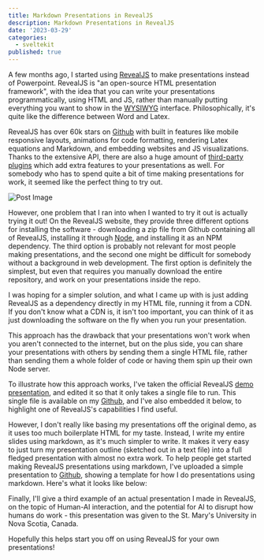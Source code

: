```yaml
---
title: Markdown Presentations in RevealJS
description: Markdown Presentations in RevealJS
date: '2023-03-29'
categories:
  - sveltekit
published: true
---
```


A few months ago, I started using [RevealJS](revealjs.com) to make presentations instead of Powerpoint. RevealJS is "an open-source HTML presentation framework", with the idea that you can write your presentations programmatically, using HTML and JS, rather than manually putting everything you want to show in the [WYSIWYG](https://en.wikipedia.org/wiki/WYSIWYG) interface. Philosophically, it's quite like the difference between Word and Latex.

RevealJS has over 60k stars on [Github](https://github.com/hakimel/reveal.js/) with built in features like mobile responsive layouts, animations for code formatting, rendering Latex equations and Markdown, and embedding websites and JS visualizations. Thanks to the extensive API, there are also a huge amount of [third-party plugins](https://github.com/hakimel/reveal.js/wiki/Plugins,-Tools-and-Hardware) which add extra features to your presentations as well. For somebody who has to spend quite a bit of time making presentations for work, it seemed like the perfect thing to try out.

![Post Image](https://saumikn.com/wp-content/uploads/image-1680103491422.png)

However, one problem that I ran into when I wanted to try it out is actually trying it out! On the RevealJS website, they provide three different options for installing the software - downloading a zip file from Github containing all of RevealJS, installing it through [Node](https://nodejs.org/), and installing it as an NPM dependency. The third option is probably not relevant for most people making presentations, and the second one might be difficult for somebody without a background in web development. The first option is definitely the simplest, but even that requires you manually download the entire repository, and work on your presentations inside the repo.

I was hoping for a simpler solution, and what I came up with is just adding RevealJS as a dependency directly in my HTML file, running it from a CDN. If you don't know what a CDN is, it isn't too important, you can think of it as just downloading the software on the fly when you run your presentation.

This approach has the drawback that your presentations won't work when you aren't connected to the internet, but on the plus side, you can share your presentations with others by sending them a single HTML file, rather than sending them a whole folder of code or having them spin up their own Node server.

To illustrate how this approach works, I've taken the official RevealJS [demo presentation](https://revealjs.com/?demo), and edited it so that it only takes a single file to run. This single file is available on my [Github](https://gist.github.com/saumikn/5e2b1cd4a8a58504a34cea9232f07028), and I've also embedded it below, to highlight one of RevealJS's capabilities I find useful.

However, I don't really like basing my presentations off the original demo, as it uses too much boilerplate HTML for my taste. Instead, I write my entire slides using markdown, as it's much simpler to write. It makes it very easy to just turn my presentation outline (sketched out in a text file) into a full fledged presentation with almost no extra work. To help people get started making RevealJS presentations using markdown, I've uploaded a simple presentation to [Github](https://gist.github.com/saumikn/f5168b97425978a743dc7a78c3f1df6f), showing a template for how I do presentations using markdown. Here's what it looks like below:

Finally, I'll give a third example of an actual presentation I made in RevealJS, on the topic of Human-AI interaction, and the potential for AI to disrupt how humans do work - this presentation was given to the St. Mary's University in Nova Scotia, Canada.

Hopefully this helps start you off on using RevealJS for your own presentations!

